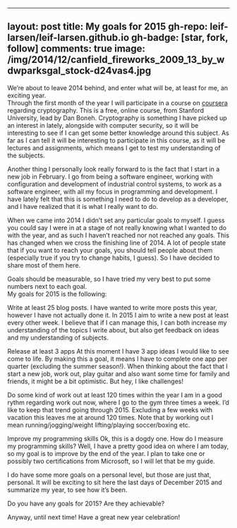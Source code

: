 
---
layout: post
title: My goals for 2015
gh-repo: leif-larsen/leif-larsen.github.io
gh-badge: [star, fork, follow]
comments: true
image: /img/2014/12/canfield_fireworks_2009_13_by_wdwparksgal_stock-d24vas4.jpg
---
    
    
We’re about to leave 2014 behind, and enter what will be, at least for me, an exciting year.  
 Through the first month of the year I will participate in a course on [coursera](https://www.coursera.org/ "Coursera") regarding cryptography. This is a free, online course, from Stanford University, lead by Dan Boneh. Cryptography is something I have picked up an interest in lately, alongside with computer security, so it will be interesting to see if I can get some better knowledge around this subject. As far as I can tell it will be interesting to participate in this course, as it will be lectures and assignments, which means I get to test my understanding of the subjects.

Another thing I personally look really forward to is the fact that I start in a new job in February. I go from being a software engineer, working with configuration and development of industrial control systems, to work as a software engineer, with all my focus in programming and development. I have lately felt that this is something I need to do to develop as a developer, and I have realized that it is what I really want to do.

When we came into 2014 I didn’t set any particular goals to myself. I guess you could say I were in at a stage of not really knowing what I wanted to do with the year, and as such I haven’t reached nor not reached any goals. This has changed when we cross the finishing line of 2014. A lot of people state that if you want to reach your goals, you should tell people about them (especially true if you try to change habits, I guess). So I have decided to share most of them here.

Goals should be measurable, so I have tried my very best to put some numbers next to each goal.  
 My goals for 2015 is the following:

Write at least 25 blog posts.
I have wanted to write more posts this year, however I have not actually done it. In 2015 I aim to write a new post at least every other week. I believe that if I can manage this, I can both increase my understanding of the topics I write about, but also get feedback on ideas and my understanding of subjects.

Release at least 3 apps
At this moment I have 3 app ideas I would like to see come to life. By making this a goal, it means I have to complete one app per quarter (excluding the summer season!). When thinking about the fact that I start a new job, work out, play guitar and also want some time for family and friends, it might be a bit optimistic. But hey, I like challenges!

Do some kind of work out at least 120 times within the year
I am in a good rythm regarding work out now, where I go to the gym three times a week. I’d like to keep that trend going through 2015. Excluding a few weeks with vacation this leaves me at around 120 times. Note that by working out I mean running/jogging/weight lifting/playing soccer/boxing etc.

Improve my programming skills
Ok, this is a dogdy one. How do I measure my programming skills? Well, I have a pretty good idea on where I am today, so my goal is to improve by the end of the year. I plan to take one or possibly two certifications from Microsoft, so I will let that be my guide.

I do have some more goals on a personal level, but those are just that, personal. It will be exciting to sit here the last days of December 2015 and summarize my year, to see how it’s been.

Do you have any goals for 2015? Are they achievable?

Anyway, until next time! Have a great new year celebration!


